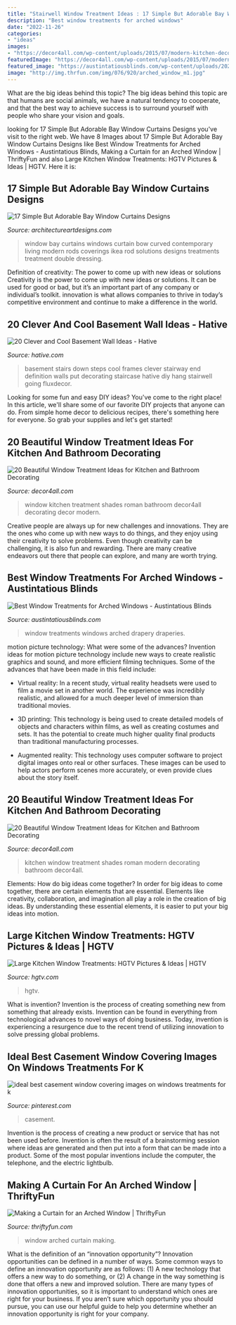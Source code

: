 ```yaml
---
title: "Stairwell Window Treatment Ideas : 17 Simple But Adorable Bay Window Curtains Designs"
description: "Best window treatments for arched windows"
date: "2022-11-26"
categories:
- "ideas"
images:
- "https://decor4all.com/wp-content/uploads/2015/07/modern-kitchen-decor-roman-shades-window-treatment-ideas-11.jpg"
featuredImage: "https://decor4all.com/wp-content/uploads/2015/07/modern-kitchen-decor-roman-shades-window-treatment-ideas-11.jpg"
featured_image: "https://austintatiousblinds.com/wp-content/uploads/2020/08/Drapery-Example-2.jpg"
image: "http://img.thrfun.com/img/076/920/arched_window_m1.jpg"
---
```



What are the big ideas behind this topic?
The big ideas behind this topic are that humans are social animals, we have a natural tendency to cooperate, and that the best way to achieve success is to surround yourself with people who share your vision and goals.

	

		
looking for 17 Simple But Adorable Bay Window Curtains Designs you've visit to the right web. We have 8 Images about 17 Simple But Adorable Bay Window Curtains Designs like Best Window Treatments for Arched Windows - Austintatious Blinds, Making a Curtain for an Arched Window | ThriftyFun and also Large Kitchen Window Treatments: HGTV Pictures &amp; Ideas | HGTV. Here it is:
		
    
## 17 Simple But Adorable Bay Window Curtains Designs

<img loading=lazy src="https://www.architectureartdesigns.com/wp-content/uploads/2015/05/730-630x445.jpg" onerror="this.onerror=null;this.src='https://tse4.mm.bing.net/th?id=OIP.0irUH7sBU9xv8m9C5SIsTgHaFO&amp;pid=15.1';" alt="17 Simple But Adorable Bay Window Curtains Designs">

_Source: architectureartdesigns.com_

>window bay curtains windows curtain bow curved contemporary living modern rods coverings ikea rod solutions designs treatments treatment double dressing. 

	

Definition of creativity: The power to come up with new ideas or solutions
Creativity is the power to come up with new ideas or solutions. It can be used for good or bad, but it’s an important part of any company or individual’s toolkit. innovation is what allows companies to thrive in today’s competitive environment and continue to make a difference in the world.

    
## 20 Clever And Cool Basement Wall Ideas - Hative

<img loading=lazy src="http://hative.com/wp-content/uploads/2014/05/basement-wall-ideas/6-photo-wall-basement.jpg" onerror="this.onerror=null;this.src='https://tse1.mm.bing.net/th?id=OIP.ROvQT7L-4lhNAQJN3L0IpQHaLh&amp;pid=15.1';" alt="20 Clever and Cool Basement Wall Ideas - Hative">

_Source: hative.com_

>basement stairs down steps cool frames clever stairway end definition walls put decorating staircase hative diy hang stairwell going fluxdecor. 

	

Looking for some fun and easy DIY ideas? You've come to the right place! In this article, we'll share some of our favorite DIY projects that anyone can do. From simple home decor to delicious recipes, there's something here for everyone. So grab your supplies and let's get started!

    
## 20 Beautiful Window Treatment Ideas For Kitchen And Bathroom Decorating

<img loading=lazy src="https://decor4all.com/wp-content/uploads/2015/07/modern-kitchen-decor-roman-shades-window-treatment-ideas-11.jpg" onerror="this.onerror=null;this.src='https://tse4.mm.bing.net/th?id=OIP.fBotl9SaPPQKQZt7x7hfVgHaF7&amp;pid=15.1';" alt="20 Beautiful Window Treatment Ideas for Kitchen and Bathroom Decorating">

_Source: decor4all.com_

>window kitchen treatment shades roman bathroom decor4all decorating decor modern. 

	

Creative people are always up for new challenges and innovations. They are the ones who come up with new ways to do things, and they enjoy using their creativity to solve problems. Even though creativity can be challenging, it is also fun and rewarding. There are many creative endeavors out there that people can explore, and many are worth trying.

    
## Best Window Treatments For Arched Windows - Austintatious Blinds

<img loading=lazy src="https://austintatiousblinds.com/wp-content/uploads/2020/08/Drapery-Example-2.jpg" onerror="this.onerror=null;this.src='https://tse3.mm.bing.net/th?id=OIP.6zjR5fhhIywMNLRdLcH1AQHaID&amp;pid=15.1';" alt="Best Window Treatments for Arched Windows - Austintatious Blinds">

_Source: austintatiousblinds.com_

>window treatments windows arched drapery draperies. 

	

motion picture technology: What were some of the advances?
Invention ideas for motion picture technology include new ways to create realistic graphics and sound, and more efficient filming techniques. Some of the advances that have been made in this field include: 
- Virtual reality: In a recent study, virtual reality headsets were used to film a movie set in another world. The experience was incredibly realistic, and allowed for a much deeper level of immersion than traditional movies. 

- 3D printing: This technology is being used to create detailed models of objects and characters within films, as well as creating costumes and sets. It has the potential to create much higher quality final products than traditional manufacturing processes. 

- Augmented reality: This technology uses computer software to project digital images onto real or other surfaces. These images can be used to help actors perform scenes more accurately, or even provide clues about the story itself.

    
## 20 Beautiful Window Treatment Ideas For Kitchen And Bathroom Decorating

<img loading=lazy src="http://www.decor4all.com/wp-content/uploads/2015/07/modern-kitchen-decor-roman-shades-window-treatment-ideas-10.jpg" onerror="this.onerror=null;this.src='https://tse2.mm.bing.net/th?id=OIP.7WdZV34LMJZuWNLXm59PggHaJQ&amp;pid=15.1';" alt="20 Beautiful Window Treatment Ideas for Kitchen and Bathroom Decorating">

_Source: decor4all.com_

>kitchen window treatment shades roman modern decorating bathroom decor4all. 

	

Elements: How do big ideas come together?
In order for big ideas to come together, there are certain elements that are essential. Elements like creativity, collaboration, and imagination all play a role in the creation of big ideas. By understanding these essential elements, it is easier to put your big ideas into motion.

    
## Large Kitchen Window Treatments: HGTV Pictures &amp; Ideas | HGTV

<img loading=lazy src="https://hgtvhome.sndimg.com/content/dam/images/hgtv/fullset/2013/9/9/2/HDIVD1512_kitchen-after_s4x3.jpg.rend.hgtvcom.616.462.suffix/1400985157477.jpeg" onerror="this.onerror=null;this.src='https://tse1.mm.bing.net/th?id=OIP.8ygESP7Qn3GtUJzkA7VziAHaFj&amp;pid=15.1';" alt="Large Kitchen Window Treatments: HGTV Pictures &amp; Ideas | HGTV">

_Source: hgtv.com_

>hgtv. 

	

What is invention?
Invention is the process of creating something new from something that already exists. Invention can be found in everything from technological advances to novel ways of doing business. Today, invention is experiencing a resurgence due to the recent trend of utilizing innovation to solve pressing global problems.

    
## Ideal Best Casement Window Covering Images On Windows Treatments For K

<img loading=lazy src="https://i.pinimg.com/736x/25/6d/8a/256d8aae65e6ad089fd5215eff13ecd4.jpg" onerror="this.onerror=null;this.src='https://tse2.mm.bing.net/th?id=OIP.3SmZrFvDJt3DZtigb44u0wHaJ3&amp;pid=15.1';" alt="ideal best casement window covering images on windows treatments for k">

_Source: pinterest.com_

>casement. 

	

Invention is the process of creating a new product or service that has not been used before. Invention is often the result of a brainstorming session where ideas are generated and then put into a form that can be made into a product. Some of the most popular inventions include the computer, the telephone, and the electric lightbulb.

    
## Making A Curtain For An Arched Window | ThriftyFun

<img loading=lazy src="http://img.thrfun.com/img/076/920/arched_window_m1.jpg" onerror="this.onerror=null;this.src='https://tse1.mm.bing.net/th?id=OIP.36m2HILFwPcuWnuBLbl7vgAAAA&amp;pid=15.1';" alt="Making a Curtain for an Arched Window | ThriftyFun">

_Source: thriftyfun.com_

>window arched curtain making. 

	

What is the definition of an “innovation opportunity”?
Innovation opportunities can be defined in a number of ways. Some common ways to define an innovation opportunity are as follows: (1) A new technology that offers a new way to do something, or (2) A change in the way something is done that offers a new and improved solution. 
There are many types of innovation opportunities, so it is important to understand which ones are right for your business. If you aren’t sure which opportunity you should pursue, you can use our helpful guide to help you determine whether an innovation opportunity is right for your company.

